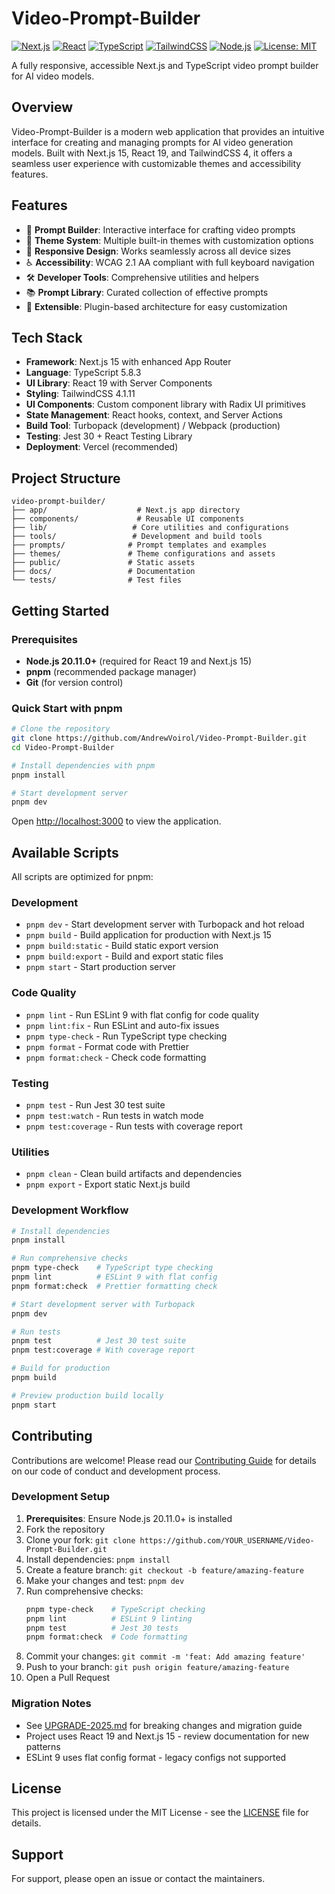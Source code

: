 # Video-Prompt-Builder

[![Next.js](https://img.shields.io/badge/Next.js-15.4.4-black?logo=next.js)](https://nextjs.org/)
[![React](https://img.shields.io/badge/React-19.1.0-blue?logo=react)](https://reactjs.org/)
[![TypeScript](https://img.shields.io/badge/TypeScript-5.8.3-blue?logo=typescript)](https://www.typescriptlang.org/)
[![TailwindCSS](https://img.shields.io/badge/TailwindCSS-4.1.11-06B6D4?logo=tailwindcss)](https://tailwindcss.com/)
[![Node.js](https://img.shields.io/badge/Node.js-20.11.0+-green?logo=node.js)](https://nodejs.org/)
[![License: MIT](https://img.shields.io/badge/License-MIT-yellow.svg)](https://opensource.org/licenses/MIT)

A fully responsive, accessible Next.js and TypeScript video prompt builder for AI video models.

## Overview
Video-Prompt-Builder is a modern web application that provides an intuitive interface for creating and managing prompts for AI video generation models. Built with Next.js 15, React 19, and TailwindCSS 4, it offers a seamless user experience with customizable themes and accessibility features.

## Features
- 🎥 **Prompt Builder**: Interactive interface for crafting video prompts
- 🎨 **Theme System**: Multiple built-in themes with customization options
- 📱 **Responsive Design**: Works seamlessly across all device sizes
- ♿ **Accessibility**: WCAG 2.1 AA compliant with full keyboard navigation
- 🛠️ **Developer Tools**: Comprehensive utilities and helpers
- 📚 **Prompt Library**: Curated collection of effective prompts
- 🔧 **Extensible**: Plugin-based architecture for easy customization

## Tech Stack
- **Framework**: Next.js 15 with enhanced App Router
- **Language**: TypeScript 5.8.3
- **UI Library**: React 19 with Server Components
- **Styling**: TailwindCSS 4.1.11
- **UI Components**: Custom component library with Radix UI primitives
- **State Management**: React hooks, context, and Server Actions
- **Build Tool**: Turbopack (development) / Webpack (production)
- **Testing**: Jest 30 + React Testing Library
- **Deployment**: Vercel (recommended)

## Project Structure
```
video-prompt-builder/
├── app/                    # Next.js app directory
├── components/             # Reusable UI components
├── lib/                   # Core utilities and configurations
├── tools/                 # Development and build tools
├── prompts/              # Prompt templates and examples
├── themes/               # Theme configurations and assets
├── public/               # Static assets
├── docs/                 # Documentation
└── tests/                # Test files
```

## Getting Started

### Prerequisites
- **Node.js 20.11.0+** (required for React 19 and Next.js 15)
- **pnpm** (recommended package manager)
- **Git** (for version control)

### Quick Start with pnpm

```bash
# Clone the repository
git clone https://github.com/AndrewVoirol/Video-Prompt-Builder.git
cd Video-Prompt-Builder

# Install dependencies with pnpm
pnpm install

# Start development server
pnpm dev
```

Open [http://localhost:3000](http://localhost:3000) to view the application.

## Available Scripts

All scripts are optimized for pnpm:

### Development
- `pnpm dev` - Start development server with Turbopack and hot reload
- `pnpm build` - Build application for production with Next.js 15
- `pnpm build:static` - Build static export version
- `pnpm build:export` - Build and export static files
- `pnpm start` - Start production server

### Code Quality
- `pnpm lint` - Run ESLint 9 with flat config for code quality
- `pnpm lint:fix` - Run ESLint and auto-fix issues
- `pnpm type-check` - Run TypeScript type checking
- `pnpm format` - Format code with Prettier
- `pnpm format:check` - Check code formatting

### Testing
- `pnpm test` - Run Jest 30 test suite
- `pnpm test:watch` - Run tests in watch mode
- `pnpm test:coverage` - Run tests with coverage report

### Utilities
- `pnpm clean` - Clean build artifacts and dependencies
- `pnpm export` - Export static Next.js build

### Development Workflow

```bash
# Install dependencies
pnpm install

# Run comprehensive checks
pnpm type-check    # TypeScript type checking
pnpm lint          # ESLint 9 with flat config
pnpm format:check  # Prettier formatting check

# Start development server with Turbopack
pnpm dev

# Run tests
pnpm test          # Jest 30 test suite
pnpm test:coverage # With coverage report

# Build for production
pnpm build

# Preview production build locally
pnpm start
```

## Contributing

Contributions are welcome! Please read our [Contributing Guide](CONTRIBUTING.md) for details on our code of conduct and development process.

### Development Setup

1. **Prerequisites**: Ensure Node.js 20.11.0+ is installed
2. Fork the repository
3. Clone your fork: `git clone https://github.com/YOUR_USERNAME/Video-Prompt-Builder.git`
4. Install dependencies: `pnpm install`
5. Create a feature branch: `git checkout -b feature/amazing-feature`
6. Make your changes and test: `pnpm dev`
7. Run comprehensive checks:
   ```bash
   pnpm type-check    # TypeScript checking
   pnpm lint          # ESLint 9 linting
   pnpm test          # Jest 30 tests
   pnpm format:check  # Code formatting
   ```
8. Commit your changes: `git commit -m 'feat: Add amazing feature'`
9. Push to your branch: `git push origin feature/amazing-feature`
10. Open a Pull Request

### Migration Notes
- See [UPGRADE-2025.md](UPGRADE-2025.md) for breaking changes and migration guide
- Project uses React 19 and Next.js 15 - review documentation for new patterns
- ESLint 9 uses flat config format - legacy configs not supported

## License

This project is licensed under the MIT License - see the [LICENSE](LICENSE) file for details.

## Support

For support, please open an issue or contact the maintainers.

